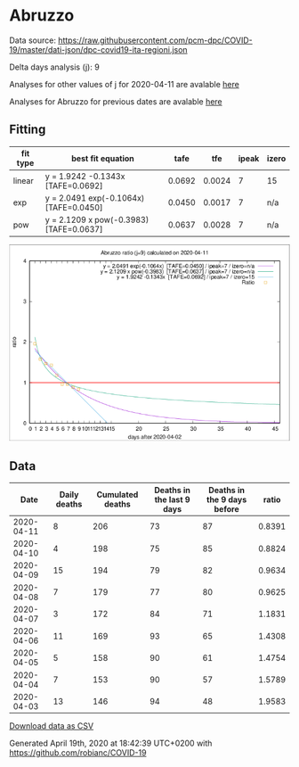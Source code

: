 # Abruzzo

Data source: https://raw.githubusercontent.com/pcm-dpc/COVID-19/master/dati-json/dpc-covid19-ita-regioni.json

Delta days analysis (j): 9

Analyses for other values of j for 2020-04-11 are avalable [here](../2020-04-11/README.md)

Analyses for Abruzzo for previous dates are avalable [here](../README.md)

## Fitting 
|fit type|best fit equation|tafe|tfe|ipeak|izero|
|-------|-----|--------|------|---|---|
|linear|y = 1.9242 -0.1343x  [TAFE=0.0692]|0.0692|0.0024|7|15|
|exp|y = 2.0491 exp(-0.1064x)  [TAFE=0.0450]|0.0450|0.0017|7|n/a|
|pow|y = 2.1209 x pow(-0.3983)  [TAFE=0.0637]|0.0637|0.0028|7|n/a|

![Plot](COVID-19_abruzzo_j9_2020-04-11.png)

## Data
|Date|Daily deaths|Cumulated deaths|Deaths in the last 9 days|Deaths in the 9 days before|ratio|
|----|----------|-----------|-------|--------------------|-----|
|2020-04-11|8|206|73|87|0.8391|
|2020-04-10|4|198|75|85|0.8824|
|2020-04-09|15|194|79|82|0.9634|
|2020-04-08|7|179|77|80|0.9625|
|2020-04-07|3|172|84|71|1.1831|
|2020-04-06|11|169|93|65|1.4308|
|2020-04-05|5|158|90|61|1.4754|
|2020-04-04|7|153|90|57|1.5789|
|2020-04-03|13|146|94|48|1.9583|

[Download data as CSV](COVID-19_abruzzo_j9_2020-04-11.csv)

Generated April 19th, 2020 at 18:42:39 UTC+0200 with https://github.com/robianc/COVID-19
